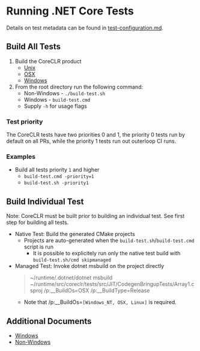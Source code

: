 # Running .NET Core Tests

Details on test metadata can be found in [test-configuration.md](test-configuration.md).

## Build All Tests

1) Build the CoreCLR product
    * [Unix](../../building/coreclr/linux-instructions.md)
    * [OSX](../../building/coreclr/osx-instructions.md)
    * [Windows](../../building/coreclr/README.md)
1) From the root directory run the following command:
    * Non-Windows - `./build-test.sh`
    * Windows - `build-test.cmd`
    * Supply `-h` for usage flags

### Test priority

The CoreCLR tests have two priorities 0 and 1, the priority 0 tests run by default on all PRs, while the priority 1 tests run out outerloop CI runs.

### Examples

* Build all tests priority `1` and higher
  * `build-test.cmd -priority=1`
  * `build-test.sh -priority1`

## Build Individual Test

Note:  CoreCLR must be built prior to building an individual test. See first step for building all tests.

* Native Test: Build the generated CMake projects
  * Projects are auto-generated when the `build-test.sh`/`build-test.cmd` script is run
    * It is possible to explicitely run only the native test build with `build-test.sh/cmd skipmanaged`
* Managed Test: Invoke dotnet msbuild on the project directly
  > ~/runtime/.dotnet/dotnet msbuild ~/runtime/src/coreclr/tests/src/JIT/CodegenBringupTests/Array1.csproj /p:__BuildOs=OSX /p:__BuildType=Release
  - Note that /p:__BuildOs=`[Windows_NT, OSX, Linux]` is required.

## Additional Documents

* [Windows](../../testing/coreclr/windows-test-instructions.md)
* [Non-Windows](../../testing/coreclr/unix-test-instructions.md)
